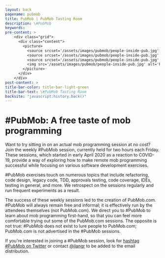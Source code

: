 ```yaml
---
layout: back
pagename: pubmob
title: PubMob | PubMob Tasting Room
description: \#PubMob
keywords:
pre-content: >
    <div class="grid">
      <div class="content">
        <picture>
          <source srcset='/assets/images/pubmob/people-inside-pub.jpg' media='(max-width: 1080px)'>
          <source srcset='/assets/images/pubmob/people-inside-pub.jpg' media='(min-width: 960px)'>
          <source srcset='/assets/images/pubmob/people-inside-pub.jpg' media='(min-width: 830px'>
          <img src='/assets/images/pubmob/people-inside-pub.jpg' alt='PubMob'>
        </picture>
      </div>
    </div>
post-content: >
title-bar-color: title-bar-light-green
title-bar-text: \#PubMob Tasting Room
backsite: "javascript:history.back()"
---
```

# \#PubMob: A free taste of mob programming

Want to try sitting in on an actual mob programming session at no cost? Join the weekly \#PubMob session, currently held for two hours each Friday. These sessions, which started in early April 2020 as a reaction to COVID-19, provide a way of exploring how to make remote mob programming successful while focusing on various software development exercises.

\#PubMob exercises touch on numerous topics that include refactoring, code design, legacy code, TDD, approvals testing, code coverage, IDEs, testing in general, and more. We retrospect on the sessions regularly and run frequent experiments as a result.

The success of these weekly sessions led to the creation of PubMob.com. #PubMob will always remain free and informal; it is effectively run by the attendees themselves (not PubMob.com). We direct you to \#PubMob to learn about mob programming first-hand, so that you can feel more comfortable trying out some of the PubMob.com sessions. The opposite is not true: \#PubMob does not exist to lure people to PubMob.com; PubMob.com is not advertised in the \#PubMob sessions.

If you're interested in joining a \#PubMob session, look for [hashtag \#PubMob on Twitter](https://twitter.com/search?q=%23PubMob) or contact [@jlangr](https://twitter.com/jlangr) to be added to the email distribution.

